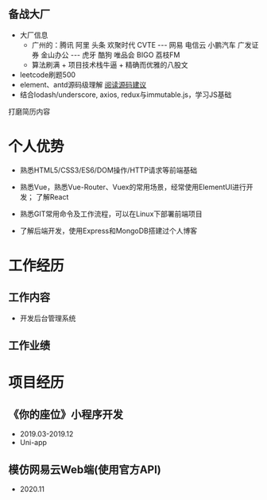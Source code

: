 ## 备战大厂
+ 大厂信息
  + 广州的：腾讯 阿里 头条 欢聚时代 CVTE --- 网易 电信云 小鹏汽车 广发证券 金山办公  --- 虎牙 酷狗 唯品会  BIGO 荔枝FM
  + 算法刷满 + 项目技术栈牛逼 + 精确而优雅的八股文
+ leetcode刷题500
+ element、antd源码级理解 [阅读源码建议](https://www.zhihu.com/question/350289336/answer/873350617)
+ 结合lodash/underscore, axios, redux与immutable.js，学习JS基础



打磨简历内容

# 个人优势
+ 熟悉HTML5/CSS3/ES6/DOM操作/HTTP请求等前端基础

+ 熟悉Vue，熟悉Vue-Router、Vuex的常用场景，经常使用ElementUI进行开发； 了解React

+ 熟悉GIT常用命令及工作流程，可以在Linux下部署前端项目

+ 了解后端开发，使用Express和MongoDB搭建过个人博客


# 工作经历
## 工作内容
+ 开发后台管理系统

## 工作业绩


# 项目经历
## 《你的座位》小程序开发
+ 2019.03-2019.12
+ Uni-app

## 模仿网易云Web端(使用官方API)
+ 2020.11

